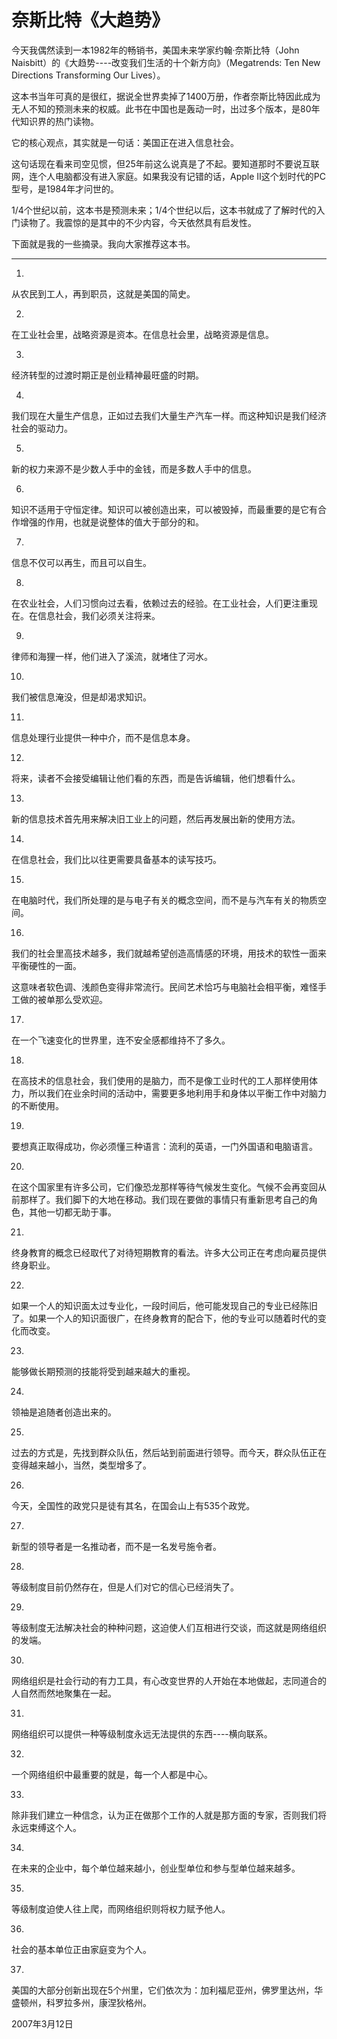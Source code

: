 # 奈斯比特《大趋势》

今天我偶然读到一本1982年的畅销书，美国未来学家约翰·奈斯比特（John Naisbitt）的《大趋势----改变我们生活的十个新方向》（Megatrends: Ten New Directions Transforming Our Lives）。

这本书当年可真的是很红，据说全世界卖掉了1400万册，作者奈斯比特因此成为无人不知的预测未来的权威。此书在中国也是轰动一时，出过多个版本，是80年代知识界的热门读物。

它的核心观点，其实就是一句话：美国正在进入信息社会。

这句话现在看来司空见惯，但25年前这么说真是了不起。要知道那时不要说互联网，连个人电脑都没有进入家庭。如果我没有记错的话，Apple II这个划时代的PC型号，是1984年才问世的。

1/4个世纪以前，这本书是预测未来；1/4个世纪以后，这本书就成了了解时代的入门读物了。我震惊的是其中的不少内容，今天依然具有启发性。

下面就是我的一些摘录。我向大家推荐这本书。

---

1.

从农民到工人，再到职员，这就是美国的简史。

2.

在工业社会里，战略资源是资本。在信息社会里，战略资源是信息。

3.

经济转型的过渡时期正是创业精神最旺盛的时期。

4.

我们现在大量生产信息，正如过去我们大量生产汽车一样。而这种知识是我们经济社会的驱动力。

5.

新的权力来源不是少数人手中的金钱，而是多数人手中的信息。

6.

知识不适用于守恒定律。知识可以被创造出来，可以被毁掉，而最重要的是它有合作增强的作用，也就是说整体的值大于部分的和。

7.

信息不仅可以再生，而且可以自生。



8.

在农业社会，人们习惯向过去看，依赖过去的经验。在工业社会，人们更注重现在。在信息社会，我们必须关注将来。

9.

律师和海狸一样，他们进入了溪流，就堵住了河水。

10.

我们被信息淹没，但是却渴求知识。

11.

信息处理行业提供一种中介，而不是信息本身。

12.

将来，读者不会接受编辑让他们看的东西，而是告诉编辑，他们想看什么。

13.

新的信息技术首先用来解决旧工业上的问题，然后再发展出新的使用方法。

14.

在信息社会，我们比以往更需要具备基本的读写技巧。

15.

在电脑时代，我们所处理的是与电子有关的概念空间，而不是与汽车有关的物质空间。

16.

我们的社会里高技术越多，我们就越希望创造高情感的环境，用技术的软性一面来平衡硬性的一面。

这意味者软色调、浅颜色变得非常流行。民间艺术恰巧与电脑社会相平衡，难怪手工做的被单那么受欢迎。

17.

在一个飞速变化的世界里，连不安全感都维持不了多久。

18.

在高技术的信息社会，我们使用的是脑力，而不是像工业时代的工人那样使用体力，所以我们在业余时间的活动中，需要更多地利用手和身体以平衡工作中对脑力的不断使用。

19.

要想真正取得成功，你必须懂三种语言：流利的英语，一门外国语和电脑语言。

20.

在这个国家里有许多公司，它们像恐龙那样等待气候发生变化。气候不会再变回从前那样了。我们脚下的大地在移动。我们现在要做的事情只有重新思考自己的角色，其他一切都无助于事。

21.

终身教育的概念已经取代了对待短期教育的看法。许多大公司正在考虑向雇员提供终身职业。

22.

如果一个人的知识面太过专业化，一段时间后，他可能发现自己的专业已经陈旧了。如果一个人的知识面很广，在终身教育的配合下，他的专业可以随着时代的变化而改变。

23.

能够做长期预测的技能将受到越来越大的重视。

24.

领袖是追随者创造出来的。

25.

过去的方式是，先找到群众队伍，然后站到前面进行领导。而今天，群众队伍正在变得越来越小，当然，类型增多了。

26.

今天，全国性的政党只是徒有其名，在国会山上有535个政党。

27.

新型的领导者是一名推动者，而不是一名发号施令者。

28.

等级制度目前仍然存在，但是人们对它的信心已经消失了。

29.

等级制度无法解决社会的种种问题，这迫使人们互相进行交谈，而这就是网络组织的发端。

30.

网络组织是社会行动的有力工具，有心改变世界的人开始在本地做起，志同道合的人自然而然地聚集在一起。

31.

网络组织可以提供一种等级制度永远无法提供的东西----横向联系。

32.

一个网络组织中最重要的就是，每一个人都是中心。

33.

除非我们建立一种信念，认为正在做那个工作的人就是那方面的专家，否则我们将永远束缚这个人。

34.

在未来的企业中，每个单位越来越小，创业型单位和参与型单位越来越多。

35.

等级制度迫使人往上爬，而网络组织则将权力赋予他人。

36.

社会的基本单位正由家庭变为个人。

37.

美国的大部分创新出现在5个州里，它们依次为：加利福尼亚州，佛罗里达州，华盛顿州，科罗拉多州，康涅狄格州。

2007年3月12日
